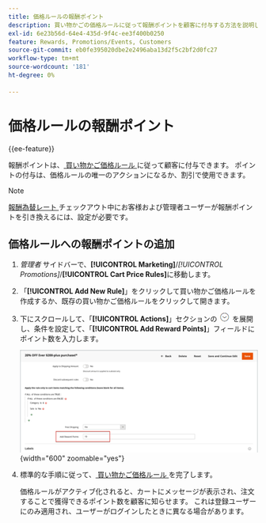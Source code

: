 ```yaml
---
title: 価格ルールの報酬ポイント
description: 買い物かごの価格ルールに従って報酬ポイントを顧客に付与する方法を説明します。
exl-id: 6e23b56d-64e4-435d-9f4c-ee3f400b0250
feature: Rewards, Promotions/Events, Customers
source-git-commit: eb0fe395020dbe2e2496aba13d2f5c2bf2d0fc27
workflow-type: tm+mt
source-wordcount: '181'
ht-degree: 0%

---
```


# 価格ルールの報酬ポイント

{{ee-feature}}

報酬ポイントは、[ 買い物かご価格ルール ](price-rules-cart.md) に従って顧客に付与できます。 ポイントの付与は、価格ルールの唯一のアクションになるか、割引で使用できます。

>[!NOTE]
>
>[ 報酬為替レート ](reward-exchange-rates.md) チェックアウト中にお客様および管理者ユーザーが報酬ポイントを引き換えるには、設定が必要です。

## 価格ルールへの報酬ポイントの追加

1. _管理者_ サイドバーで、**[!UICONTROL Marketing]**/_[!UICONTROL Promotions]_/**[!UICONTROL Cart Price Rules]**&#x200B;に移動します。

1. 「**[!UICONTROL Add New Rule]**」をクリックして買い物かご価格ルールを作成するか、既存の買い物かご価格ルールをクリックして開きます。

1. 下にスクロールして、「**[!UICONTROL Actions]**」セクションの ![ 展開セレクター ](../assets/icon-display-expand.png) を展開し、条件を設定して、「**[!UICONTROL Add Reward Points]**」フィールドにポイント数を入力します。

   ![ 買い物かご価格ルール – 報酬ポイント ](./assets/reward-points-price-rule-actions.png){width="600" zoomable="yes"}

1. 標準的な手順に従って、[ 買い物かご価格ルール ](price-rules-cart-create.md) を完了します。

   価格ルールがアクティブ化されると、カートにメッセージが表示され、注文することで獲得できるポイント数を顧客に知らせます。 これは登録ユーザーにのみ適用され、ユーザーがログインしたときに異なる場合があります。
